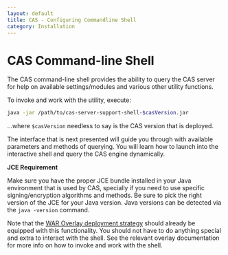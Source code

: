 ```yaml
---
layout: default
title: CAS - Configuring Commandline Shell
category: Installation
---
```


# CAS Command-line Shell

The CAS command-line shell provides the ability to query the CAS server for help on available settings/modules and various other utility functions.

To invoke and work with the utility, execute:

```bash
java -jar /path/to/cas-server-support-shell-$casVersion.jar
```

...where `$casVersion` needless to say is the CAS version that is deployed.

The interface that is next presented will guide you through with available parameters and methods of querying. You will learn how to launch into the interactive shell and query the CAS engine dynamically.

<div class="alert alert-info"><strong>JCE Requirement</strong><p>Make sure you have the proper JCE bundle installed in your 
Java environment that is used by CAS, specially if you need to use specific signing/encryption algorithms and methods. 
Be sure to pick the right version of the JCE for your Java version. Java versions can be detected via the <code>java -version</code> command.</p></div>

Note that the [WAR Overlay deployment strategy](WAR-Overlay-Installation.html) should already be equipped with this functionality. You should not have to do anything special and extra to interact with the shell. See the relevant overlay documentation for more info on how to invoke and work with the shell.
